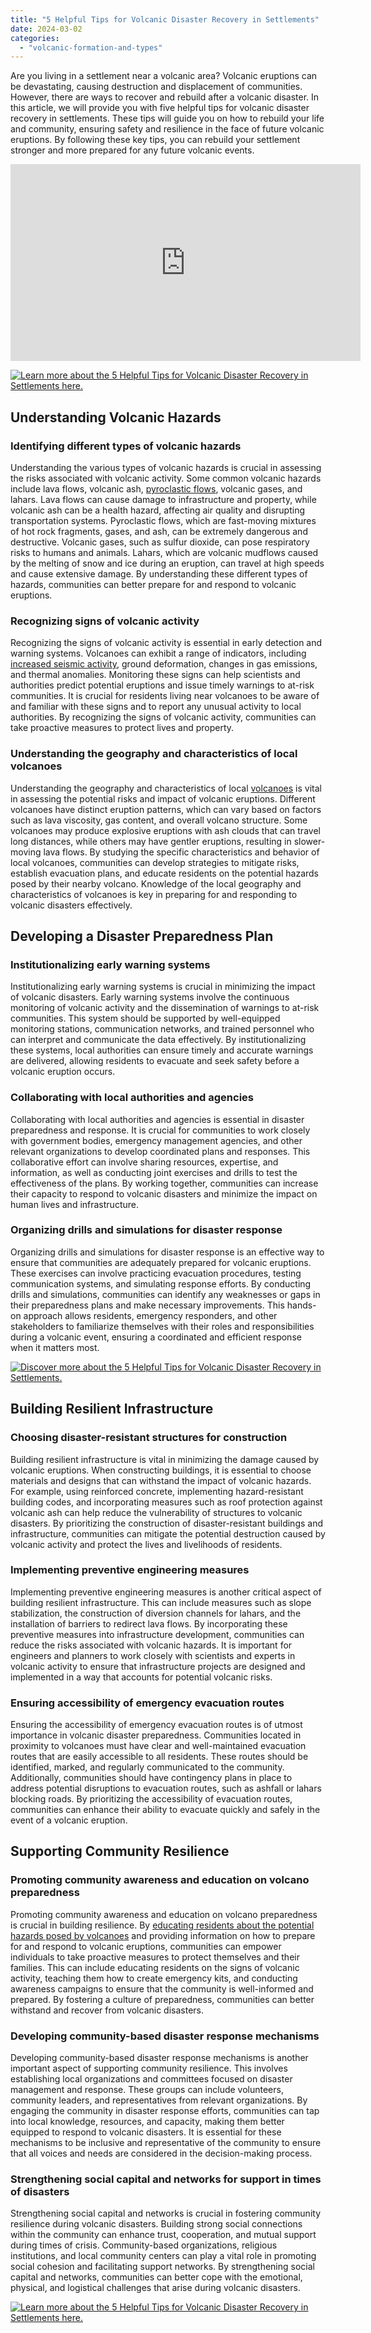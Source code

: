 ```yaml
---
title: "5 Helpful Tips for Volcanic Disaster Recovery in Settlements"
date: 2024-03-02
categories: 
  - "volcanic-formation-and-types"
---
```


Are you living in a settlement near a volcanic area? Volcanic eruptions can be devastating, causing destruction and displacement of communities. However, there are ways to recover and rebuild after a volcanic disaster. In this article, we will provide you with five helpful tips for volcanic disaster recovery in settlements. These tips will guide you on how to rebuild your life and community, ensuring safety and resilience in the face of future volcanic eruptions. By following these key tips, you can rebuild your settlement stronger and more prepared for any future volcanic events.

<iframe width="560" height="315" src="https://www.youtube.com/embed/NFUpmKJ5fU4" frameborder="0" allow="accelerometer; autoplay; encrypted-media; gyroscope; picture-in-picture" allowfullscreen></iframe>

  

[![Learn more about the 5 Helpful Tips for Volcanic Disaster Recovery in Settlements here.](images/visit-official-website-green-19-11.png "Learn more about the 5 Helpful Tips for Volcanic Disaster Recovery in Settlements here.")](https://www.hawaiitours.com/?ref=poolboy17 "Learn more about the 5 Helpful Tips for Volcanic Disaster Recovery in Settlements here.")

## Understanding Volcanic Hazards

### Identifying different types of volcanic hazards

Understanding the various types of volcanic hazards is crucial in assessing the risks associated with volcanic activity. Some common volcanic hazards include lava flows, volcanic ash, [pyroclastic flows](https://magmamatters.com/understanding-volcanic-formation-a-comprehensive-guide/ "Understanding Volcanic Formation: A Comprehensive Guide"), volcanic gases, and lahars. Lava flows can cause damage to infrastructure and property, while volcanic ash can be a health hazard, affecting air quality and disrupting transportation systems. Pyroclastic flows, which are fast-moving mixtures of hot rock fragments, gases, and ash, can be extremely dangerous and destructive. Volcanic gases, such as sulfur dioxide, can pose respiratory risks to humans and animals. Lahars, which are volcanic mudflows caused by the melting of snow and ice during an eruption, can travel at high speeds and cause extensive damage. By understanding these different types of hazards, communities can better prepare for and respond to volcanic eruptions.

### Recognizing signs of volcanic activity

Recognizing the signs of volcanic activity is essential in early detection and warning systems. Volcanoes can exhibit a range of indicators, including [increased seismic activity](https://magmamatters.com/the-art-and-science-of-volcano-monitoring/ "The Art and Science of Volcano Monitoring"), ground deformation, changes in gas emissions, and thermal anomalies. Monitoring these signs can help scientists and authorities predict potential eruptions and issue timely warnings to at-risk communities. It is crucial for residents living near volcanoes to be aware of and familiar with these signs and to report any unusual activity to local authorities. By recognizing the signs of volcanic activity, communities can take proactive measures to protect lives and property.

### Understanding the geography and characteristics of local volcanoes

Understanding the geography and characteristics of local [volcanoes](https://magmamatters.com/geothermal-energy-and-its-volcanic-origins/ "Geothermal Energy and Its Volcanic Origins") is vital in assessing the potential risks and impact of volcanic eruptions. Different volcanoes have distinct eruption patterns, which can vary based on factors such as lava viscosity, gas content, and overall volcano structure. Some volcanoes may produce explosive eruptions with ash clouds that can travel long distances, while others may have gentler eruptions, resulting in slower-moving lava flows. By studying the specific characteristics and behavior of local volcanoes, communities can develop strategies to mitigate risks, establish evacuation plans, and educate residents on the potential hazards posed by their nearby volcano. Knowledge of the local geography and characteristics of volcanoes is key in preparing for and responding to volcanic disasters effectively.

## Developing a Disaster Preparedness Plan

### Institutionalizing early warning systems

Institutionalizing early warning systems is crucial in minimizing the impact of volcanic disasters. Early warning systems involve the continuous monitoring of volcanic activity and the dissemination of warnings to at-risk communities. This system should be supported by well-equipped monitoring stations, communication networks, and trained personnel who can interpret and communicate the data effectively. By institutionalizing these systems, local authorities can ensure timely and accurate warnings are delivered, allowing residents to evacuate and seek safety before a volcanic eruption occurs.

### Collaborating with local authorities and agencies

Collaborating with local authorities and agencies is essential in disaster preparedness and response. It is crucial for communities to work closely with government bodies, emergency management agencies, and other relevant organizations to develop coordinated plans and responses. This collaborative effort can involve sharing resources, expertise, and information, as well as conducting joint exercises and drills to test the effectiveness of the plans. By working together, communities can increase their capacity to respond to volcanic disasters and minimize the impact on human lives and infrastructure.

### Organizing drills and simulations for disaster response

Organizing drills and simulations for disaster response is an effective way to ensure that communities are adequately prepared for volcanic eruptions. These exercises can involve practicing evacuation procedures, testing communication systems, and simulating response efforts. By conducting drills and simulations, communities can identify any weaknesses or gaps in their preparedness plans and make necessary improvements. This hands-on approach allows residents, emergency responders, and other stakeholders to familiarize themselves with their roles and responsibilities during a volcanic event, ensuring a coordinated and efficient response when it matters most.

[![Discover more about the 5 Helpful Tips for Volcanic Disaster Recovery in Settlements.](images/visit-official-website-indigo-14-8.png "Discover more about the 5 Helpful Tips for Volcanic Disaster Recovery in Settlements.")](https://www.hawaiitours.com/?ref=poolboy17 "Discover more about the 5 Helpful Tips for Volcanic Disaster Recovery in Settlements.")

## Building Resilient Infrastructure

### Choosing disaster-resistant structures for construction

Building resilient infrastructure is vital in minimizing the damage caused by volcanic eruptions. When constructing buildings, it is essential to choose materials and designs that can withstand the impact of volcanic hazards. For example, using reinforced concrete, implementing hazard-resistant building codes, and incorporating measures such as roof protection against volcanic ash can help reduce the vulnerability of structures to volcanic disasters. By prioritizing the construction of disaster-resistant buildings and infrastructure, communities can mitigate the potential destruction caused by volcanic activity and protect the lives and livelihoods of residents.

### Implementing preventive engineering measures

Implementing preventive engineering measures is another critical aspect of building resilient infrastructure. This can include measures such as slope stabilization, the construction of diversion channels for lahars, and the installation of barriers to redirect lava flows. By incorporating these preventive measures into infrastructure development, communities can reduce the risks associated with volcanic hazards. It is important for engineers and planners to work closely with scientists and experts in volcanic activity to ensure that infrastructure projects are designed and implemented in a way that accounts for potential volcanic risks.

### Ensuring accessibility of emergency evacuation routes

Ensuring the accessibility of emergency evacuation routes is of utmost importance in volcanic disaster preparedness. Communities located in proximity to volcanoes must have clear and well-maintained evacuation routes that are easily accessible to all residents. These routes should be identified, marked, and regularly communicated to the community. Additionally, communities should have contingency plans in place to address potential disruptions to evacuation routes, such as ashfall or lahars blocking roads. By prioritizing the accessibility of evacuation routes, communities can enhance their ability to evacuate quickly and safely in the event of a volcanic eruption.

## Supporting Community Resilience

### Promoting community awareness and education on volcano preparedness

Promoting community awareness and education on volcano preparedness is crucial in building resilience. By [educating residents about the potential hazards posed by volcanoes](https://magmamatters.com/the-environmental-impact-of-volcanic-eruptions-2/ "The Environmental Impact of Volcanic Eruptions") and providing information on how to prepare for and respond to volcanic eruptions, communities can empower individuals to take proactive measures to protect themselves and their families. This can include educating residents on the signs of volcanic activity, teaching them how to create emergency kits, and conducting awareness campaigns to ensure that the community is well-informed and prepared. By fostering a culture of preparedness, communities can better withstand and recover from volcanic disasters.

### Developing community-based disaster response mechanisms

Developing community-based disaster response mechanisms is another important aspect of supporting community resilience. This involves establishing local organizations and committees focused on disaster management and response. These groups can include volunteers, community leaders, and representatives from relevant organizations. By engaging the community in disaster response efforts, communities can tap into local knowledge, resources, and capacity, making them better equipped to respond to volcanic disasters. It is essential for these mechanisms to be inclusive and representative of the community to ensure that all voices and needs are considered in the decision-making process.

### Strengthening social capital and networks for support in times of disasters

Strengthening social capital and networks is crucial in fostering community resilience during volcanic disasters. Building strong social connections within the community can enhance trust, cooperation, and mutual support during times of crisis. Community-based organizations, religious institutions, and local community centers can play a vital role in promoting social cohesion and facilitating support networks. By strengthening social capital and networks, communities can better cope with the emotional, physical, and logistical challenges that arise during volcanic disasters.

[![Learn more about the 5 Helpful Tips for Volcanic Disaster Recovery in Settlements here.](images/visit-official-website-blue-1.png "Learn more about the 5 Helpful Tips for Volcanic Disaster Recovery in Settlements here.")](https://www.hawaiitours.com/?ref=poolboy17 "Learn more about the 5 Helpful Tips for Volcanic Disaster Recovery in Settlements here.")
